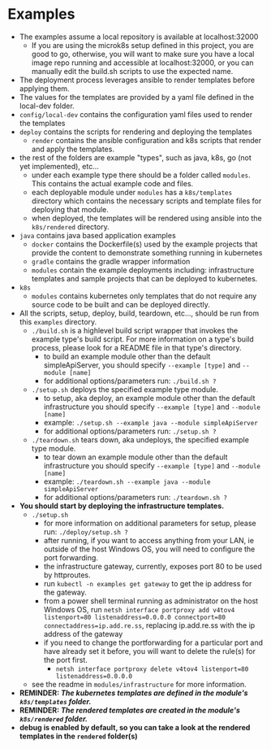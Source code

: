 # Examples

* The examples assume a local repository is available at localhost:32000
  * If you are using the microk8s setup defined in this project, you are good to go, otherwise, you will want to make sure you have a local image repo running and accessible at localhost:32000, or you can manually edit the build.sh scripts to use the expected name.
* The deployment process leverages ansible to render templates before applying them.
* The values for the templates are provided by a yaml file defined in the local-dev folder.
* `config/local-dev` contains the configuration yaml files used to render the templates
* `deploy` contains the scripts for rendering and deploying the templates
  * `render` contains the ansible configuration and k8s scripts that render and apply the templates.
* the rest of the folders are example "types", such as java, k8s, go (not yet implemented), etc...
  * under each example type there should be a folder called `modules`. This contains the actual example code and files.
  * each deployable module under `modules` has a `k8s/templates` directory which contains the necessary scripts and template files for deploying that module.
  * when deployed, the templates will be rendered using ansible into the `k8s/rendered` directory.
* `java` contains java based application examples
  * `docker` contains the Dockerfile(s) used by the example projects that provide the content to demonstrate something running in kubernetes
  * `gradle` contains the gradle wrapper information
  * `modules` contain the example deployments including: infrastructure templates and sample projects that can be deployed to kubernetes.
* `k8s`
  * `modules` contains kubernetes only templates that do not require any source code to be built and can be deployed directly.
* All the scripts, setup, deploy, build, teardown, etc..., should be run from this `examples` directory.
  * `./build.sh` is a highlevel build script wrapper that invokes the example type's build script. For more information on a type's build process, please look for a README file in that type's directory.
    * to build an example module other than the default simpleApiServer, you should specify `--example [type]` and `--module [name]`
    * for additional options/parameters run: `./build.sh ?`
  * `./setup.sh` deploys the specified example type module.
    * to setup, aka deploy, an example module other than the default infrastructure you should specify `--example [type]` and `--module [name]`
    * example: `./setup.sh --example java --module simpleApiServer`
    * for additional options/parameters run: `./setup.sh ?`
  * `./teardown.sh` tears down, aka undeploys, the specified example type module.
    * to tear down an example module other than the default infrastructure you should specify `--example [type]` and `--module [name]`
    * example: `./teardown.sh --example java --module simpleApiServer`
    * for additional options/parameters run: `./teardown.sh ?`
* **You should start by deploying the infrastructure templates.**
  * `./setup.sh`
    * for more information on additional parameters for setup, please run: `./deploy/setup.sh ?`
    * after running, if you want to access anything from your LAN, ie outside of the host Windows OS, you will need to configure the port forwarding.
    * the infrastructure gateway, currently, exposes port 80 to be used by httproutes.
    * run `kubectl -n examples get gateway` to get the ip address for the gateway.
    * from a power shell terminal running as administrator on the host Windows OS, run `netsh interface portproxy add v4tov4 listenport=80 listenaddress=0.0.0.0 connectport=80 connectaddress=ip.add.re.ss`, replacing ip.add.re.ss with the ip address of the gateway
    * if you need to change the portforwarding for a particular port and have already set it before, you will want to delete the rule(s) for the port first.
      * `netsh interface portproxy delete v4tov4 listenport=80 listenaddress=0.0.0.0` 
  * see the readme in `modules/infrastructure` for more information.
* **REMINDER: _The kubernetes templates are defined in the module's `k8s/templates` folder._**
* **REMINDER: _The rendered templates are created in the module's `k8s/rendered` folder._**
* **debug is enabled by default, so you can take a look at the rendered templates in the `rendered` folder(s)**